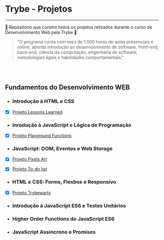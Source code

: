 # Trybe - Projetos 
---

:rocket: Repósitorio que contém todos os projetos relizados durante o curso de Desenvolvimento Web pela Trybe :rocket:
<br>
> "O programa conta com mais de 1.500 horas de aulas presenciais e online, aborda introdução ao desenvolvimento de software, front-end, back-end, ciência da computação, engenharia de software, metodologias ágeis e habilidades comportamentais."
<br>
<br>

## Fundamentos do Desenvolvimento WEB


- ### Introdução à HTML e CSS
- [x] [Projeto Lessons Learned](https://github.com/FabricioCSM/Projects-and-Exercies-Trybe-/tree/main/Projetos/Project%20Lessons%20Learned)


- ### Inrodução à JavaScript e Lógica de Programação
- [x] [Projeto Playground Functions](https://github.com/FabricioCSM/Projects-and-Exercies-Trybe-/tree/main/Projetos/Project%20Playground%20Functions)


- ### JavaScript: DOM, Eventos e Web Storage
- [x] [Projeto Pixels Art](https://github.com/FabricioCSM/Projects-and-Exercies-Trybe-/tree/main/Projetos/Project%20Pixels%20Art)



- [x] [Projeto To-do list](https://github.com/FabricioCSM/Projects-and-Exercies-Trybe-/tree/main/Projetos/Project%20To-do%20List)


- ### HTML e CSS: Forms, Flexbox e Responsivo

- [x] [Projeto Trybewarts](https://github.com/tryber/sd-016-a-project-trybewarts/tree/fabricio-martins-trybewarts)

- ### Introdução à JavaScript ES6 e Testes Unitários


- ### Higher Order Functions do JavaScript ES6


- ### JavaScript Assíncrono e Promises
